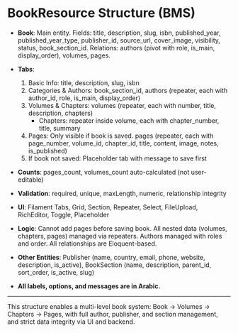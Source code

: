 # BookResource Structure (BMS)

- **Book**: Main entity. Fields: title, description, slug, isbn, published_year, published_year_type, publisher_id, source_url, cover_image, visibility, status, book_section_id. Relations: authors (pivot with role, is_main, display_order), volumes, pages.

- **Tabs**:
  1. Basic Info: title, description, slug, isbn
  2. Categories & Authors: book_section_id, authors (repeater, each with author_id, role, is_main, display_order)
  3. Volumes & Chapters: volumes (repeater, each with number, title, description, chapters)
      - Chapters: repeater inside volume, each with chapter_number, title, summary
  4. Pages: Only visible if book is saved. pages (repeater, each with page_number, volume_id, chapter_id, title, content, image, notes, is_published)
  5. If book not saved: Placeholder tab with message to save first

- **Counts**: pages_count, volumes_count auto-calculated (not user-editable)

- **Validation**: required, unique, maxLength, numeric, relationship integrity

- **UI**: Filament Tabs, Grid, Section, Repeater, Select, FileUpload, RichEditor, Toggle, Placeholder

- **Logic**: Cannot add pages before saving book. All nested data (volumes, chapters, pages) managed via repeaters. Authors managed with roles and order. All relationships are Eloquent-based.

- **Other Entities**: Publisher (name, country, email, phone, website, description, is_active), BookSection (name, description, parent_id, sort_order, is_active, slug)

- **All labels, options, and messages are in Arabic.**

---

This structure enables a multi-level book system: Book → Volumes → Chapters → Pages, with full author, publisher, and section management, and strict data integrity via UI and backend.
